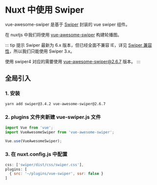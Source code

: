 # Nuxt 中使用 Swiper

vue-awesome-swiper 是基于 [Swiper](https://www.swiper.com.cn/) 封装的 vue swiper 组件。

在 nuxtjs 中我们将使用 [vue-awesome-swiper](https://github.com/surmon-china/vue-awesome-swiper) 构建轮播图。

::: tip 提示
Swiper 最新为 6.x 版本，但已经全面不兼容 IE，详见 [Swiper 兼容性](https://www.swiper.com.cn/about/us/)，所以我们只能使用 Swiper 3.x。

使用 swiper4 对应的需要使用 vue-awesome-swiper@2.6.7 版本。
:::

## 全局引入

### 1. 安装

``` bash
yarn add swiper@3.4.2 vue-awesome-swiper@2.6.7
```

### 2. plugins 文件夹新建 vue-swiper.js 文件

``` js
import Vue from 'vue';
import VueAwesomeSwiper from 'vue-awesome-swiper';

Vue.use(VueAwesomeSwiper);
```

### 3. 在 nuxt.config.js 中配置

``` js
css: ['swiper/dist/css/swiper.css'],
plugins: [
  { src: '~/plugins/vue-swiper', ssr: false }
]
```
